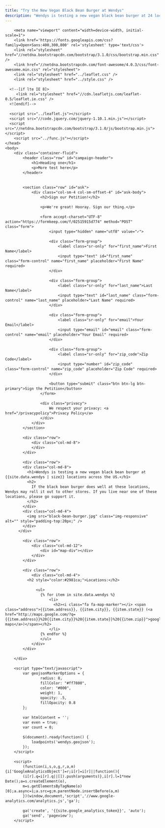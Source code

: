 ```yaml
---
title: "Try the New Vegan Black Bean Burger at Wendys"
description: "Wendys is testing a new vegan black bean burger at 24 locations across the US. Find out if there's one near you."
---
```


<html>
	<head>
		<meta property="og:title" content="{{page.title}}">
		<meta property="og:type" content="article">
		<meta property="og:url" content="https://act.vegfest.org/veggie-burgers-at-wendys/">
		<meta property="og:image" content="https://act.vegfest.org/veggie-burgers-at-wendys/black-bean-burger.jpg">
		<meta property="og:site_name" content="Try the New Vegan Wendys Black Bean Burger">
		<meta property="og:description" content="{{page.description}}">

		<meta name="viewport" content="width=device-width, initial-scale=1">
		<link href='https://fonts.googleapis.com/css?family=Open+Sans:400,300,800' rel='stylesheet' type='text/css'>
		<link rel="stylesheet" href="//netdna.bootstrapcdn.com/bootstrap/3.1.0/css/bootstrap.min.css" />
		<link href="//netdna.bootstrapcdn.com/font-awesome/4.0.3/css/font-awesome.min.css" rel="stylesheet">
		<link rel="stylesheet" href="../leaflet.css" />
		<link rel="stylesheet" href="../style.css" />

	  <!--[if lte IE 8]>
	     <link rel="stylesheet" href="//cdn.leafletjs.com/leaflet-0.5/leaflet.ie.css" />
	  <![endif]-->

	  <script src="../leaflet.js"></script>
	  <script src="//code.jquery.com/jquery-1.10.1.min.js"></script>
	  <script src="//netdna.bootstrapcdn.com/bootstrap/3.1.0/js/bootstrap.min.js"></script>
		<script src="../func.js"></script>
	</head>
	<body>
		<div class="container-fluid">
			<header class="row" id="campaign-header">  
				<h1>Heading one</h1>
				<p>More test here</p>
			</header>


			<section class="row" id="ask">
				<div class="col-sm-4 col-sm-offset-4" id="ask-body">
					<h2>Sign our Petition!</h2>

					<p>We're great! Hooray. Sign our thing.</p>

					<form accept-charset="UTF-8" action="https://formkeep.com/f/02515915d774" method="POST" class="form">
						<input type="hidden" name="utf8" value="✓">

						<div class="form-group">
							<label class="sr-only" for="first_name">First Name</label>
							<input type="text" id="first_name" class="form-control" name="first_name" placeholder="First Name" required>
						</div>

						<div class="form-group">
							<label class="sr-only" for="last_name">Last Name</label>
							<input type="text" id="last_name" class="form-control" name="last_name" placeholder="Last Name" required>
						</div>

						<div class="form-group">
							<label class="sr-only" for="email">Your Email</label>
							<input type="email" id="email" class="form-control" name="email" placeholder="Your Email" required>
						</div>

						<div class="form-group">
							<label class="sr-only" for="zip_code">Zip Code</label>
							<input type="number" id="zip_code" class="form-control" name="zip_code" placeholder="Zip Code" required>
						</div>

						<button type="submit" class="btn btn-lg btn-primary">Sign the Petition</button>					
					</form>

					<div class="privacy">
						We respect your privacy: <a href="/privacypolicy">Privacy Policy</a>
					</div>
				</div>
			</section>

			<div class="row">
				<div class="col-md-8">
				</div>
			</div>

			<div class="row">
		    <div class="col-md-8">
		      <h1>Wendys is testing a new vegan black bean burger at {{site.data.wendys | size}} locations across the US.</h1>
		      <h2>
		        If the black bean burger does well at these locations, Wendys may roll it out to other stores. If you live near one of these locations, please go support it.
		      </h2>
		    </div>
		    <div class="col-md-4">
		      <img src="black-bean-burger.jpg" class="img-responsive" alt="" style="padding-top:20px;" />
		    </div>
		  </div>

			<div class="row">
				<div class="col-md-12">
					<div id="map-div"></div>
				</div>
			</div>

			<div class="row">
				<div class="col-md-4">
		      <h2 style="color:#2981ca;">Locations:</h2>

				  <ul>
				    {% for item in site.data.wendys %}
				        <li>
				          <h2><i class="fa fa-map-marker"></i> <span class="address">{{item.address}}, {{item.city}}, {{item.state}} (<a href="http://maps.google.com/?q={{item.address}}%20{{item.city}}%20{{item.state}}%20{{item.zip}}">google maps</a>)</span></h2>
				        </li>
				    {% endfor %}
					</ul>
				</div>
			</div>

		</div>

		<script type="text/javascript">
			var geojsonMarkerOptions = {
					radius: 8,
					fillColor: "#ff7800",
					color: "#000",
					weight: 1,
					opacity: .5,
					fillOpacity: 0.8
			};

			var htmlContent = '';
			var even = true;
			var count = 0;

			$(document).ready(function() {
				loadpoints('wendys.geojson');
			});
		</script>

		<script>
			(function(i,s,o,g,r,a,m){i['GoogleAnalyticsObject']=r;i[r]=i[r]||function(){
			(i[r].q=i[r].q||[]).push(arguments)},i[r].l=1*new Date();a=s.createElement(o),
			m=s.getElementsByTagName(o)[0];a.async=1;a.src=g;m.parentNode.insertBefore(a,m)
			})(window,document,'script','//www.google-analytics.com/analytics.js','ga');

			ga('create', '{{site.google_analytics_token}}', 'auto');
			ga('send', 'pageview');
		</script>
  </body>
</html>
